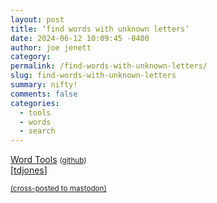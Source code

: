 ```yaml
---
layout: post
title: ‘find words with unknown letters’
date: 2024-06-12 10:09:45 -0400
author: joe jenett
category: 
permalink: /find-words-with-unknown-letters/
slug: find-words-with-unknown-letters
summary: nifty!
comments: false
categories:
  - tools
  - words
  - search
---
```

<a title="Word Tools" href="https://jawj.github.io/wordtools/">Word Tools</a> <small>(<a href="https://github.com/jawj/wordtools">github</a>)</small><br>[<a href="https://pinboard.in/u:tdjones">tdjones</a>]

<a href="https://brid.gy/publish/mastodon"><small>(cross-posted to mastodon)</small></a>